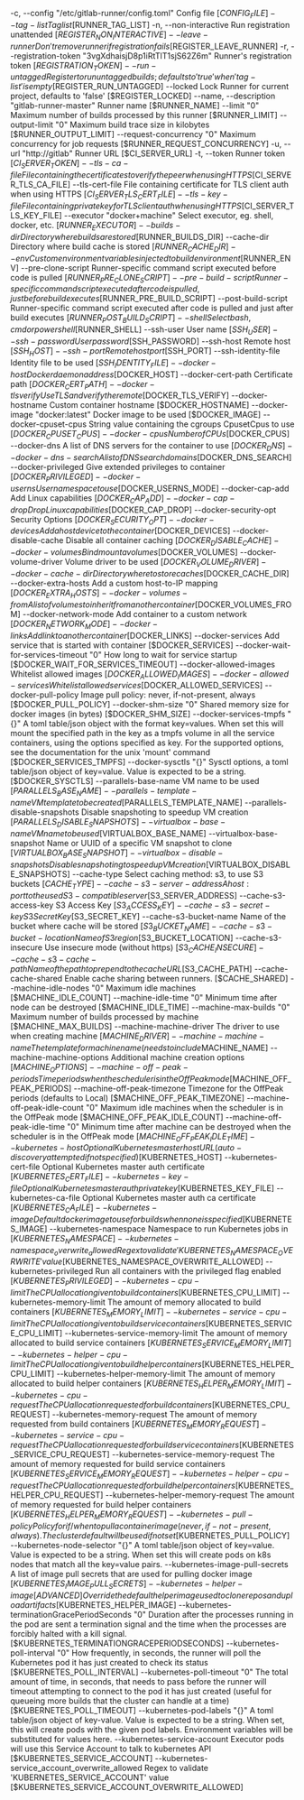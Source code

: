 -c, --config "/etc/gitlab-runner/config.toml"		Config file [$CONFIG_FILE]
--tag-list 							Tag list [$RUNNER_TAG_LIST]
-n, --non-interactive					Run registration unattended [$REGISTER_NON_INTERACTIVE]
--leave-runner						Don't remove runner if registration fails [$REGISTER_LEAVE_RUNNER]
-r, --registration-token "3vgXdhaisjD8p1iRtTlT1sjS62Z6m"	Runner's registration token [$REGISTRATION_TOKEN]
--run-untagged						Register to run untagged builds; defaults to 'true' when 'tag-list' is empty [$REGISTER_RUN_UNTAGGED]
--locked							Lock Runner for current project, defaults to 'false' [$REGISTER_LOCKED]
--name, --description "gitlab-runner-master"			Runner name [$RUNNER_NAME]
--limit "0"							Maximum number of builds processed by this runner [$RUNNER_LIMIT]
--output-limit "0"						Maximum build trace size in kilobytes [$RUNNER_OUTPUT_LIMIT]
--request-concurrency "0"					Maximum concurrency for job requests [$RUNNER_REQUEST_CONCURRENCY]
-u, --url "http://gitlab"					Runner URL [$CI_SERVER_URL]
-t, --token 							Runner token [$CI_SERVER_TOKEN]
--tls-ca-file 						File containing the certificates to verify the peer when using HTTPS [$CI_SERVER_TLS_CA_FILE]
--tls-cert-file 						File containing certificate for TLS client auth when using HTTPS [$CI_SERVER_TLS_CERT_FILE]
--tls-key-file 						File containing private key for TLS client auth when using HTTPS [$CI_SERVER_TLS_KEY_FILE]
--executor "docker+machine"					Select executor, eg. shell, docker, etc. [$RUNNER_EXECUTOR]
--builds-dir 						Directory where builds are stored [$RUNNER_BUILDS_DIR]
--cache-dir 							Directory where build cache is stored [$RUNNER_CACHE_DIR]
--env 							Custom environment variables injected to build environment [$RUNNER_ENV]
--pre-clone-script 						Runner-specific command script executed before code is pulled [$RUNNER_PRE_CLONE_SCRIPT]
--pre-build-script 						Runner-specific command script executed after code is pulled, just before build executes [$RUNNER_PRE_BUILD_SCRIPT]
--post-build-script 						Runner-specific command script executed after code is pulled and just after build executes [$RUNNER_POST_BUILD_SCRIPT]
--shell 							Select bash, cmd or powershell [$RUNNER_SHELL]
--ssh-user 							User name [$SSH_USER]
--ssh-password 						User password [$SSH_PASSWORD]
--ssh-host 							Remote host [$SSH_HOST]
--ssh-port 							Remote host port [$SSH_PORT]
--ssh-identity-file 						Identity file to be used [$SSH_IDENTITY_FILE]
--docker-host 						Docker daemon address [$DOCKER_HOST]
--docker-cert-path 						Certificate path [$DOCKER_CERT_PATH]
--docker-tlsverify						Use TLS and verify the remote [$DOCKER_TLS_VERIFY]
--docker-hostname 						Custom container hostname [$DOCKER_HOSTNAME]
--docker-image "docker:latest"				Docker image to be used [$DOCKER_IMAGE]
--docker-cpuset-cpus 					String value containing the cgroups CpusetCpus to use [$DOCKER_CPUSET_CPUS]
--docker-cpus 						Number of CPUs [$DOCKER_CPUS]
--docker-dns 						A list of DNS servers for the container to use [$DOCKER_DNS]
--docker-dns-search 						A list of DNS search domains [$DOCKER_DNS_SEARCH]
--docker-privileged						Give extended privileges to container [$DOCKER_PRIVILEGED]
--docker-userns 						User namespace to use [$DOCKER_USERNS_MODE]
--docker-cap-add 						Add Linux capabilities [$DOCKER_CAP_ADD]
--docker-cap-drop 						Drop Linux capabilities [$DOCKER_CAP_DROP]
--docker-security-opt 					Security Options [$DOCKER_SECURITY_OPT]
--docker-devices 						Add a host device to the container [$DOCKER_DEVICES]
--docker-disable-cache					Disable all container caching [$DOCKER_DISABLE_CACHE]
--docker-volumes 						Bind mount a volumes [$DOCKER_VOLUMES]
--docker-volume-driver 					Volume driver to be used [$DOCKER_VOLUME_DRIVER]
--docker-cache-dir 						Directory where to store caches [$DOCKER_CACHE_DIR]
--docker-extra-hosts 					Add a custom host-to-IP mapping [$DOCKER_EXTRA_HOSTS]
--docker-volumes-from 					A list of volumes to inherit from another container [$DOCKER_VOLUMES_FROM]
--docker-network-mode 					Add container to a custom network [$DOCKER_NETWORK_MODE]
--docker-links 						Add link to another container [$DOCKER_LINKS]
--docker-services 						Add service that is started with container [$DOCKER_SERVICES]
--docker-wait-for-services-timeout "0"			How long to wait for service startup [$DOCKER_WAIT_FOR_SERVICES_TIMEOUT]
--docker-allowed-images 					Whitelist allowed images [$DOCKER_ALLOWED_IMAGES]
--docker-allowed-services 					Whitelist allowed services [$DOCKER_ALLOWED_SERVICES]
--docker-pull-policy 					Image pull policy: never, if-not-present, always [$DOCKER_PULL_POLICY]
--docker-shm-size "0"					Shared memory size for docker images (in bytes) [$DOCKER_SHM_SIZE]
--docker-services-tmpfs "{}"					A toml table/json object with the format key=values. When set this will mount the specified path in the key as a tmpfs volume in all the service containers, using the options specified as key. For the supported options, see the documentation for the unix 'mount' command [$DOCKER_SERVICES_TMPFS]
--docker-sysctls "{}"					Sysctl options, a toml table/json object of key=value. Value is expected to be a string. [$DOCKER_SYSCTLS]
--parallels-base-name 					VM name to be used [$PARALLELS_BASE_NAME]
--parallels-template-name 					VM template to be created [$PARALLELS_TEMPLATE_NAME]
--parallels-disable-snapshots				Disable snapshoting to speedup VM creation [$PARALLELS_DISABLE_SNAPSHOTS]
--virtualbox-base-name 					VM name to be used [$VIRTUALBOX_BASE_NAME]
--virtualbox-base-snapshot 					Name or UUID of a specific VM snapshot to clone [$VIRTUALBOX_BASE_SNAPSHOT]
--virtualbox-disable-snapshots				Disable snapshoting to speedup VM creation [$VIRTUALBOX_DISABLE_SNAPSHOTS]
--cache-type 						Select caching method: s3, to use S3 buckets [$CACHE_TYPE]
--cache-s3-server-address 					A host:port to the used S3-compatible server [$S3_SERVER_ADDRESS]
--cache-s3-access-key 					S3 Access Key [$S3_ACCESS_KEY]
--cache-s3-secret-key 					S3 Secret Key [$S3_SECRET_KEY]
--cache-s3-bucket-name 					Name of the bucket where cache will be stored [$S3_BUCKET_NAME]
--cache-s3-bucket-location 					Name of S3 region [$S3_BUCKET_LOCATION]
--cache-s3-insecure						Use insecure mode (without https) [$S3_CACHE_INSECURE]
--cache-s3-cache-path 					Name of the path to prepend to the cache URL [$S3_CACHE_PATH]
--cache-cache-shared						Enable cache sharing between runners. [$CACHE_SHARED]
--machine-idle-nodes "0"					Maximum idle machines [$MACHINE_IDLE_COUNT]
--machine-idle-time "0"					Minimum time after node can be destroyed [$MACHINE_IDLE_TIME]
--machine-max-builds "0"					Maximum number of builds processed by machine [$MACHINE_MAX_BUILDS]
--machine-machine-driver 					The driver to use when creating machine [$MACHINE_DRIVER]
--machine-machine-name 					The template for machine name (needs to include %s) [$MACHINE_NAME]
--machine-machine-options 					Additional machine creation options [$MACHINE_OPTIONS]
--machine-off-peak-periods 					Time periods when the scheduler is in the OffPeak mode [$MACHINE_OFF_PEAK_PERIODS]
--machine-off-peak-timezone 					Timezone for the OffPeak periods (defaults to Local) [$MACHINE_OFF_PEAK_TIMEZONE]
--machine-off-peak-idle-count "0"				Maximum idle machines when the scheduler is in the OffPeak mode [$MACHINE_OFF_PEAK_IDLE_COUNT]
--machine-off-peak-idle-time "0"				Minimum time after machine can be destroyed when the scheduler is in the OffPeak mode [$MACHINE_OFF_PEAK_IDLE_TIME]
--kubernetes-host 						Optional Kubernetes master host URL (auto-discovery attempted if not specified) [$KUBERNETES_HOST]
--kubernetes-cert-file 					Optional Kubernetes master auth certificate [$KUBERNETES_CERT_FILE]
--kubernetes-key-file 					Optional Kubernetes master auth private key [$KUBERNETES_KEY_FILE]
--kubernetes-ca-file 					Optional Kubernetes master auth ca certificate [$KUBERNETES_CA_FILE]
--kubernetes-image 						Default docker image to use for builds when none is specified [$KUBERNETES_IMAGE]
--kubernetes-namespace 					Namespace to run Kubernetes jobs in [$KUBERNETES_NAMESPACE]
--kubernetes-namespace_overwrite_allowed 			Regex to validate 'KUBERNETES_NAMESPACE_OVERWRITE' value [$KUBERNETES_NAMESPACE_OVERWRITE_ALLOWED]
--kubernetes-privileged					Run all containers with the privileged flag enabled [$KUBERNETES_PRIVILEGED]
--kubernetes-cpu-limit 					The CPU allocation given to build containers [$KUBERNETES_CPU_LIMIT]
--kubernetes-memory-limit 					The amount of memory allocated to build containers [$KUBERNETES_MEMORY_LIMIT]
--kubernetes-service-cpu-limit 				The CPU allocation given to build service containers [$KUBERNETES_SERVICE_CPU_LIMIT]
--kubernetes-service-memory-limit 				The amount of memory allocated to build service containers [$KUBERNETES_SERVICE_MEMORY_LIMIT]
--kubernetes-helper-cpu-limit 				The CPU allocation given to build helper containers [$KUBERNETES_HELPER_CPU_LIMIT]
--kubernetes-helper-memory-limit 				The amount of memory allocated to build helper containers [$KUBERNETES_HELPER_MEMORY_LIMIT]
--kubernetes-cpu-request 					The CPU allocation requested for build containers [$KUBERNETES_CPU_REQUEST]
--kubernetes-memory-request 					The amount of memory requested from build containers [$KUBERNETES_MEMORY_REQUEST]
--kubernetes-service-cpu-request 				The CPU allocation requested for build service containers [$KUBERNETES_SERVICE_CPU_REQUEST]
--kubernetes-service-memory-request 				The amount of memory requested for build service containers [$KUBERNETES_SERVICE_MEMORY_REQUEST]
--kubernetes-helper-cpu-request 				The CPU allocation requested for build helper containers [$KUBERNETES_HELPER_CPU_REQUEST]
--kubernetes-helper-memory-request 				The amount of memory requested for build helper containers [$KUBERNETES_HELPER_MEMORY_REQUEST]
--kubernetes-pull-policy 					Policy for if/when to pull a container image (never, if-not-present, always). The cluster default will be used if not set [$KUBERNETES_PULL_POLICY]
--kubernetes-node-selector "{}"				A toml table/json object of key=value. Value is expected to be a string. When set this will create pods on k8s nodes that match all the key=value pairs.
--kubernetes-image-pull-secrets 				A list of image pull secrets that are used for pulling docker image [$KUBERNETES_IMAGE_PULL_SECRETS]
--kubernetes-helper-image 					[ADVANCED] Override the default helper image used to clone repos and upload artifacts [$KUBERNETES_HELPER_IMAGE]
--kubernetes-terminationGracePeriodSeconds "0"		Duration after the processes running in the pod are sent a termination signal and the time when the processes are forcibly halted with a kill signal. [$KUBERNETES_TERMINATIONGRACEPERIODSECONDS]
--kubernetes-poll-interval "0"				How frequently, in seconds, the runner will poll the Kubernetes pod it has just created to check its status [$KUBERNETES_POLL_INTERVAL]
--kubernetes-poll-timeout "0"				The total amount of time, in seconds, that needs to pass before the runner will timeout attempting to connect to the pod it has just created (useful for queueing more builds that the cluster can handle at a time) [$KUBERNETES_POLL_TIMEOUT]
--kubernetes-pod-labels "{}"					A toml table/json object of key-value. Value is expected to be a string. When set, this will create pods with the given pod labels. Environment variables will be substituted for values here.
--kubernetes-service-account 				Executor pods will use this Service Account to talk to kubernetes API [$KUBERNETES_SERVICE_ACCOUNT]
--kubernetes-service_account_overwrite_allowed 		Regex to validate 'KUBERNETES_SERVICE_ACCOUNT' value [$KUBERNETES_SERVICE_ACCOUNT_OVERWRITE_ALLOWED]
